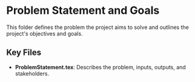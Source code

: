 # Problem Statement and Goals

This folder defines the problem the project aims to solve and outlines the project's objectives and goals.

## Key Files
- **ProblemStatement.tex**: Describes the problem, inputs, outputs, and stakeholders.